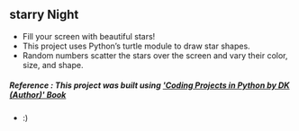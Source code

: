 ## starry Night
* Fill your screen with beautiful stars! 
* This project uses Python’s turtle module to draw star shapes. 
* Random numbers scatter the stars over the screen and vary their color, size, and shape.

 ##### Reference  :  This project was built using ['Coding Projects in Python by DK (Author)' Book](https://g.co/kgs/Znnhhb)
* :)
